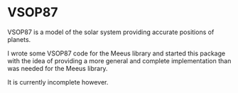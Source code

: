 # VSOP87

VSOP87 is a model of the solar system providing accurate positions of planets.

I wrote some VSOP87 code for the Meeus library and started this package with
the idea of providing a more general and complete implementation than was
needed for the Meeus library.

It is currently incomplete however.
